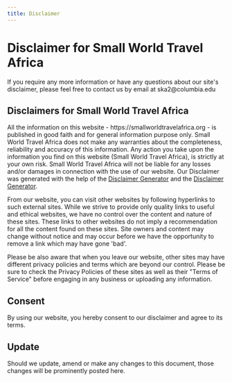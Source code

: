 ```yaml
---
title: Disclaimer
---
```

<h1>Disclaimer for Small World Travel Africa</h1>

<p>If you require any more information or have any questions about our site's disclaimer, please feel free to contact us by email at ska2@columbia.edu</p>

<h2>Disclaimers for Small World Travel Africa</h2>

<p>All the information on this website - https://smallworldtravelafrica.org - is published in good faith and for general information purpose only. Small World Travel Africa does not make any warranties about the completeness, reliability and accuracy of this information. Any action you take upon the information you find on this website (Small World Travel Africa), is strictly at your own risk. Small World Travel Africa will not be liable for any losses and/or damages in connection with the use of our website. Our Disclaimer was generated with the help of the <a href="https://www.disclaimergenerator.net/">Disclaimer Generator</a> and the <a href="https://www.disclaimer-generator.com.com">Disclaimer Generator</a>.</p>

<p>From our website, you can visit other websites by following hyperlinks to such external sites. While we strive to provide only quality links to useful and ethical websites, we have no control over the content and nature of these sites. These links to other websites do not imply a recommendation for all the content found on these sites. Site owners and content may change without notice and may occur before we have the opportunity to remove a link which may have gone 'bad'.</p>

<p>Please be also aware that when you leave our website, other sites may have different privacy policies and terms which are beyond our control. Please be sure to check the Privacy Policies of these sites as well as their "Terms of Service" before engaging in any business or uploading any information.</p>

<h2>Consent</h2>

<p>By using our website, you hereby consent to our disclaimer and agree to its terms.</p>

<h2>Update</h2>

<p>Should we update, amend or make any changes to this document, those changes will be prominently posted here.</p>